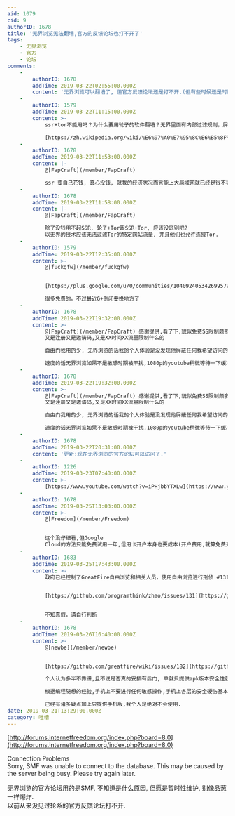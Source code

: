```yaml
---
aid: 1079
cid: 9
authorID: 1678
title: '无界浏览无法翻墙,官方的反馈论坛也打不开了'
tags:
    - 无界浏览
    - 官方
    - 论坛
comments:
    -
        authorID: 1678
        addTime: 2019-03-22T02:55:00.000Z
        content: '无界浏览可以翻墙了, 但官方反馈论坛还是打不开.(但有些时候还是时断时续,需要重启)'
    -
        authorID: 1579
        addTime: 2019-03-22T11:15:00.000Z
        content: >-
            ssr+tor不能用吗？为什么要用轮子的软件翻墙？无界里面有内部过滤规则，屏蔽了轮子不想让你看的网站。翻出来还要被轮子审查，我也是佛了  

            [https://zh.wikipedia.org/wiki/%E6%97%A0%E7%95%8C%E6%B5%8F%E8%A7%88](https://zh.wikipedia.org/wiki/%E6%97%A0%E7%95%8C%E6%B5%8F%E8%A7%88)
    -
        authorID: 1678
        addTime: 2019-03-22T11:53:00.000Z
        content: |-
            @[FapCraft](/member/FapCraft)

            ssr 要自己花钱, 真心没钱, 就我的经济状况而言能上大局域网就已经是很不容易了.
    -
        authorID: 1678
        addTime: 2019-03-22T11:58:00.000Z
        content: |-
            @[FapCraft](/member/FapCraft)

            除了没钱用不起SSR, 轮子+Tor跟SSR+Tor, 应该没区别吧?  
            以无界的技术应该无法过滤Tor的特定网站流量, 并且他们也允许连接Tor.
    -
        authorID: 1579
        addTime: 2019-03-22T12:35:00.000Z
        content: >-
            @[fuckgfw](/member/fuckgfw)


            [https://plus.google.com/u/0/communities/104092405342699579599](https://plus.google.com/u/0/communities/104092405342699579599)  

            很多免费的。不过最近G+倒闭要换地方了
    -
        authorID: 1678
        addTime: 2019-03-22T19:32:00.000Z
        content: >-
            @[FapCraft](/member/FapCraft) 感谢提供,看了下,貌似免费SS限制颇多,
            又是注册又是邀请码,又是XX时间XX流量限制什么的  

            自由门我用的少, 无界浏览的话我的个人体验是没发现他屏蔽任何我希望访问的墙外网站(包括技术学习类网站和EH之类的色情娱乐).  

            速度的话无界浏览如果不是敏感时期被干扰,1080p的youtube稍微等待一下缓冲也能看.
    -
        authorID: 1678
        addTime: 2019-03-22T19:32:00.000Z
        content: >-
            @[FapCraft](/member/FapCraft) 感谢提供,看了下,貌似免费SS限制颇多,
            又是注册又是邀请码,又是XX时间XX流量限制什么的  

            自由门我用的少, 无界浏览的话我的个人体验是没发现他屏蔽任何我希望访问的墙外网站(包括技术学习类网站和EH之类的色情娱乐).  

            速度的话无界浏览如果不是敏感时期被干扰,1080p的youtube稍微等待一下缓冲也能看.
    -
        authorID: 1678
        addTime: 2019-03-22T20:31:00.000Z
        content: '更新:现在无界浏览的官方论坛可以访问了.'
    -
        authorID: 1226
        addTime: 2019-03-23T07:40:00.000Z
        content: >-
            [https://www.youtube.com/watch?v=iPHjbbYTXLw](https://www.youtube.com/watch?v=iPHjbbYTXLw)
    -
        authorID: 1678
        addTime: 2019-03-25T13:03:00.000Z
        content: >-
            @[Freedom](/member/Freedom)


            这个没仔细看,但Google
            Cloud的方法只能免费试用一年,信用卡开户本身也要成本(开户费用,就算免费开户的也要花费大量时间去积累信用度之类).
    -
        authorID: 1683
        addTime: 2019-03-25T17:43:00.000Z
        content: >-
            政府已经控制了GreatFire自由浏览和相关人员，使用自由浏览进行刑侦 #131


            [https://github.com/programthink/zhao/issues/131](https://github.com/programthink/zhao/issues/131)


            不知真假，请自行判断
    -
        authorID: 1678
        addTime: 2019-03-26T16:40:00.000Z
        content: >-
            @[newbe](/member/newbe)


            [https://github.com/greatfire/wiki/issues/182](https://github.com/greatfire/wiki/issues/182)  

            个人认为多半不靠谱,且不说是否真的安插有后门, 单就只提供apk版本安全性就已经大打折扣.  

            根据编程随想的经验,手机上不要进行任何敏感操作,手机上各层的安全硬伤基本都很难克服.  

            已经有诸多疑点加上只提供手机版,我个人是绝对不会使用.
date: 2019-03-21T13:29:00.000Z
category: 吐槽
---
```


[http://forums.internetfreedom.org/index.php?board=8.0](http://forums.internetfreedom.org/index.php?board=8.0)

Connection Problems  
Sorry, SMF was unable to connect to the database. This may be caused by the server being busy. Please try again later.

无界浏览的官方论坛用的是SMF, 不知道是什么原因, 但愿是暂时性维护, 别像品葱一样爆炸.  
以前从来没见过轮系的官方反馈论坛打不开.
